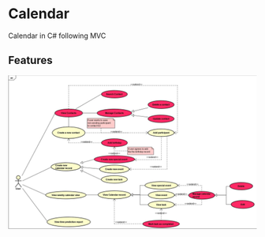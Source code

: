 # Calendar
Calendar in C# following MVC

## Features
![use case](https://github.com/gretaivan/address-book-C-sharp/blob/main/useCase.png)
